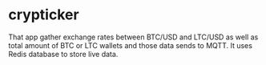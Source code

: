 # crypticker

That app gather exchange rates between BTC/USD and LTC/USD as well as total amount of BTC or LTC wallets and those data sends to MQTT. It uses Redis database to store live data.
